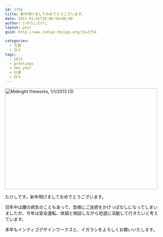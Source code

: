 ```yaml
---
id: 1754
title: 新年明けましておめでとうございます。
date: 2013-01-01T10:00:58+00:00
author: いがらしたけし
layout: post
guid: http://www.indigo-design.org/?p=1754

categories:
  - 仕事
  - 日々
tags:
  - 2013
  - greetings
  - new year
  - 仕事
  - 日々
---
```

[<img src="http://farm9.staticflickr.com/8502/8329372767_8fec9dc575.jpg" width="500" height="333" alt="Midnight fireworks, 1/1/2013 (3)" />](http://www.flickr.com/photos/adriano_of_adelaide/8329372767/ "Midnight fireworks, 1/1/2013 (3) by Adriano_of_Adelaide, on Flickr")

たけしです。新年明けましておめでとうございます。

旧年中は腰の病気のこともあって、皆様にご迷惑をかけっぱなしになってしまいましたが、今年は安全運転、体調と相談しながら地道に活動して行きたいと考えています。

本年もインディゴデザインワークスと、イガラシをよろしくお願いいたします。
